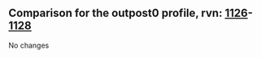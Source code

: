 ## Comparison for the outpost0 profile, rvn: [1126](https://github.com/PRO100KatYT/FortniteProfileRevisions/tree/main/profiles/outpost0/1126%20outpost0.json)-[1128](https://github.com/PRO100KatYT/FortniteProfileRevisions/tree/main/profiles/outpost0/1128%20outpost0.json)

No changes
